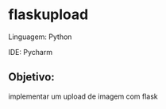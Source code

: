 # flaskupload
Linguagem: Python


IDE: Pycharm

## Objetivo:
implementar um upload de imagem com flask
